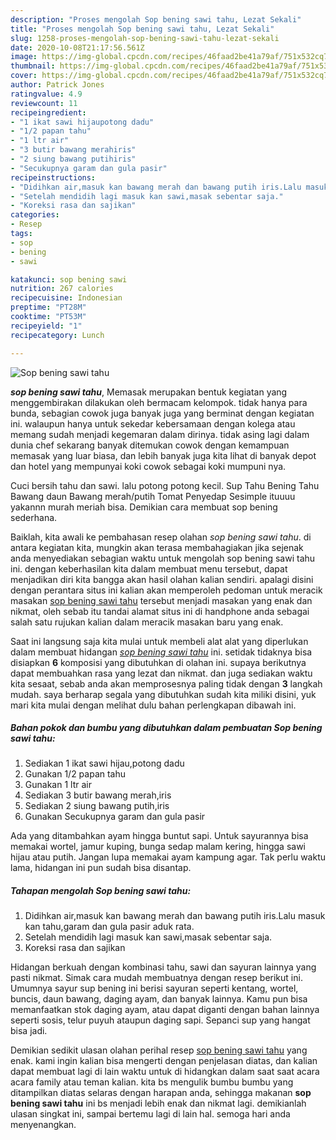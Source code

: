 ```yaml
---
description: "Proses mengolah Sop bening sawi tahu, Lezat Sekali"
title: "Proses mengolah Sop bening sawi tahu, Lezat Sekali"
slug: 1258-proses-mengolah-sop-bening-sawi-tahu-lezat-sekali
date: 2020-10-08T21:17:56.561Z
image: https://img-global.cpcdn.com/recipes/46faad2be41a79af/751x532cq70/sop-bening-sawi-tahu-foto-resep-utama.jpg
thumbnail: https://img-global.cpcdn.com/recipes/46faad2be41a79af/751x532cq70/sop-bening-sawi-tahu-foto-resep-utama.jpg
cover: https://img-global.cpcdn.com/recipes/46faad2be41a79af/751x532cq70/sop-bening-sawi-tahu-foto-resep-utama.jpg
author: Patrick Jones
ratingvalue: 4.9
reviewcount: 11
recipeingredient:
- "1 ikat sawi hijaupotong dadu"
- "1/2 papan tahu"
- "1 ltr air"
- "3 butir bawang merahiris"
- "2 siung bawang putihiris"
- "Secukupnya garam dan gula pasir"
recipeinstructions:
- "Didihkan air,masuk kan bawang merah dan bawang putih iris.Lalu masuk kan tahu,garam dan gula pasir aduk rata."
- "Setelah mendidih lagi masuk kan sawi,masak sebentar saja."
- "Koreksi rasa dan sajikan"
categories:
- Resep
tags:
- sop
- bening
- sawi

katakunci: sop bening sawi 
nutrition: 267 calories
recipecuisine: Indonesian
preptime: "PT28M"
cooktime: "PT53M"
recipeyield: "1"
recipecategory: Lunch

---
```



![Sop bening sawi tahu](https://img-global.cpcdn.com/recipes/46faad2be41a79af/751x532cq70/sop-bening-sawi-tahu-foto-resep-utama.jpg)

<b><i>sop bening sawi tahu</i></b>, Memasak merupakan bentuk kegiatan yang menggembirakan dilakukan oleh bermacam kelompok. tidak hanya para bunda, sebagian cowok juga banyak juga yang berminat dengan kegiatan ini. walaupun hanya untuk sekedar kebersamaan dengan kolega atau memang sudah menjadi kegemaran dalam dirinya. tidak asing lagi dalam dunia chef sekarang banyak ditemukan cowok dengan kemampuan memasak yang luar biasa, dan lebih banyak juga kita lihat di banyak depot dan hotel yang mempunyai koki cowok sebagai koki mumpuni nya.

Cuci bersih tahu dan sawi. lalu potong potong kecil. Sup Tahu Bening Tahu Bawang daun Bawang merah/putih Tomat Penyedap Sesimple ituuuu yakannn murah meriah bisa. Demikian cara membuat sop bening sederhana.

Baiklah, kita awali ke pembahasan resep olahan <i>sop bening sawi tahu</i>. di antara kegiatan kita, mungkin akan terasa membahagiakan jika sejenak anda menyediakan sebagian waktu untuk mengolah sop bening sawi tahu ini. dengan keberhasilan kita dalam membuat menu tersebut, dapat menjadikan diri kita bangga akan hasil olahan kalian sendiri. apalagi disini dengan perantara situs ini kalian akan memperoleh pedoman untuk meracik masakan <u>sop bening sawi tahu</u> tersebut menjadi masakan yang enak dan nikmat, oleh sebab itu tandai alamat situs ini di handphone anda sebagai salah satu rujukan kalian dalam meracik masakan baru yang enak.


Saat ini langsung saja kita mulai untuk membeli alat alat yang diperlukan dalam membuat hidangan <u><i>sop bening sawi tahu</i></u> ini. setidak tidaknya bisa disiapkan <b>6</b> komposisi yang dibutuhkan di olahan ini. supaya berikutnya dapat membuahkan rasa yang lezat dan nikmat. dan juga sediakan waktu kita sesaat, sebab anda akan memprosesnya paling tidak dengan <b>3</b> langkah mudah. saya berharap segala yang dibutuhkan sudah kita miliki disini, yuk mari kita mulai dengan melihat dulu bahan perlengkapan dibawah ini.

<!--inarticleads1-->

##### Bahan pokok dan bumbu yang dibutuhkan dalam pembuatan Sop bening sawi tahu:

1. Sediakan 1 ikat sawi hijau,potong dadu
1. Gunakan 1/2 papan tahu
1. Gunakan 1 ltr air
1. Sediakan 3 butir bawang merah,iris
1. Sediakan 2 siung bawang putih,iris
1. Gunakan Secukupnya garam dan gula pasir


Ada yang ditambahkan ayam hingga buntut sapi. Untuk sayurannya bisa memakai wortel, jamur kuping, bunga sedap malam kering, hingga sawi hijau atau putih. Jangan lupa memakai ayam kampung agar. Tak perlu waktu lama, hidangan ini pun sudah bisa disantap. 

<!--inarticleads2-->

##### Tahapan mengolah Sop bening sawi tahu:

1. Didihkan air,masuk kan bawang merah dan bawang putih iris.Lalu masuk kan tahu,garam dan gula pasir aduk rata.
1. Setelah mendidih lagi masuk kan sawi,masak sebentar saja.
1. Koreksi rasa dan sajikan


Hidangan berkuah dengan kombinasi tahu, sawi dan sayuran lainnya yang pasti nikmat. Simak cara mudah membuatnya dengan resep berikut ini. Umumnya sayur sup bening ini berisi sayuran seperti kentang, wortel, buncis, daun bawang, daging ayam, dan banyak lainnya. Kamu pun bisa memanfaatkan stok daging ayam, atau dapat diganti dengan bahan lainnya seperti sosis, telur puyuh ataupun daging sapi. Sepanci sup yang hangat bisa jadi. 

Demikian sedikit ulasan olahan perihal resep <u>sop bening sawi tahu</u> yang enak. kami ingin kalian bisa mengerti dengan penjelasan diatas, dan kalian dapat membuat lagi di lain waktu untuk di hidangkan dalam saat saat acara acara family atau teman kalian. kita bs mengulik bumbu bumbu yang ditampilkan diatas selaras dengan harapan anda, sehingga makanan <b>sop bening sawi tahu</b> ini bs menjadi lebih enak dan nikmat lagi. demikianlah ulasan singkat ini, sampai bertemu lagi di lain hal. semoga hari anda menyenangkan.

